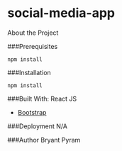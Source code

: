 # social-media-app

About the Project


###Prerequisites

```
npm install
```

###Installation

```
npm install
```

###Built With:
React JS
* [Bootstrap](https://getbootstrap.com)


###Deployment
N/A

###Author
Bryant Pyram

